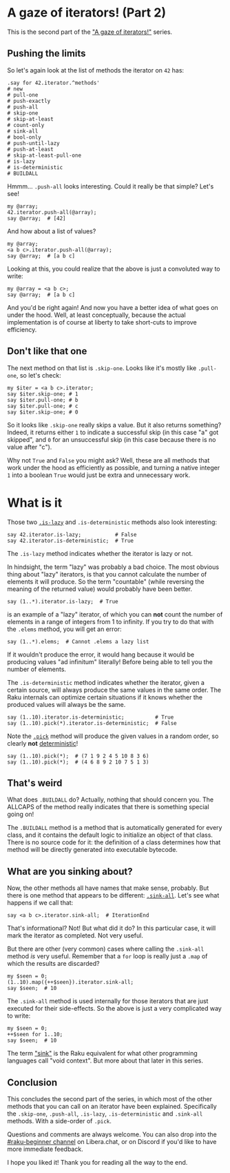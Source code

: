 # A gaze of iterators! (Part 2)

This is the second part of the ["A gaze of iterators!"](https://dev.to/lizmat/a-gaze-of-iterators-4pg5) series.

## Pushing the limits

So let's again look at the list of methods the iterator on `42` has:
```
.say for 42.iterator.^methods'
# new
# pull-one
# push-exactly
# push-all
# skip-one
# skip-at-least
# count-only
# sink-all
# bool-only
# push-until-lazy
# push-at-least
# skip-at-least-pull-one
# is-lazy
# is-deterministic
# BUILDALL
```
Hmmm... `.push-all` looks interesting.  Could it really be that simple?  Let's see!

```
my @array;
42.iterator.push-all(@array);
say @array;  # [42]
```
And how about a list of values?
```
my @array;
<a b c>.iterator.push-all(@array);
say @array;  # [a b c]
```
Looking at this, you could realize that the above is just a convoluted way to write:
```
my @array = <a b c>;
say @array;  # [a b c]
```
And you'd be right again!  And now you have a better idea of what goes on under the hood.  Well, at least conceptually, because the actual implementation is of course at liberty to take short-cuts to improve efficiency.

## Don't like that one

The next method on that list is `.skip-one`.  Looks like it's mostly like `.pull-one`, so let's check:
```
my $iter = <a b c>.iterator;
say $iter.skip-one; # 1
say $iter.pull-one; # b
say $iter.pull-one; # c
say $iter.skip-one; # 0
```
So it looks like `.skip-one` really skips a value.  But it also returns something?  Indeed, it returns either `1` to indicate a successful skip (in this case "a" got skipped", and `0` for an unsuccessful skip (in this case because there is no value after "c").

Why not `True` and `False` you might ask?  Well, these are all methods that work under the hood as efficiently as possible, and turning a native integer `1` into a boolean `True` would just be extra and unnecessary work.

# What is it

Those two [`.is-lazy`](https://docs.raku.org/type/Iterator#method_is-lazy) and `.is-deterministic` methods also look interesting:
```
say 42.iterator.is-lazy;           # False
say 42.iterator.is-deterministic;  # True
```
The `.is-lazy` method indicates whether the iterator is lazy or not.

In hindsight, the term "lazy" was probably a bad choice.  The most obvious thing about "lazy" iterators, is that you cannot calculate the number of elements it will produce.  So the term "countable" (while reversing the meaning of the returned value) would probably have been better.
```
say (1..*).iterator.is-lazy;  # True
```
is an example of a "lazy" iterator, of which you can **not** count the number of elements in a range of integers from 1 to infinity.  If you try to do that with the `.elems` method, you will get an error:
```
say (1..*).elems;  # Cannot .elems a lazy list
```
If it wouldn't produce the error, it would hang because it would be producing values "ad infinitum" literally!  Before being able to tell you the number of elements.

The `.is-deterministic` method indicates whether the iterator, given a certain source, will always produce the same values in the same order.  The Raku internals can optimize certain situations if it knows whether the produced values will always be the same.
```
say (1..10).iterator.is-deterministic;          # True
say (1..10).pick(*).iterator.is-deterministic;  # False
```
Note the [`.pick`](https://docs.raku.org/type/List#routine_pick) method will produce the given values in a random order, so clearly **not** [deterministic](https://en.wikipedia.org/wiki/Deterministic_algorithm)!
```
say (1..10).pick(*);  # (7 1 9 2 4 5 10 8 3 6)
say (1..10).pick(*);  # (4 6 8 9 2 10 7 5 1 3)
```

## That's weird

What does `.BUILDALL` do?  Actually, nothing that should concern you.  The ALLCAPS of the method really indicates that there is something special going on!

The `.BUILDALL` method is a method that is automatically generated for every class, and it contains the default logic to initialize an object of that class.  There is no source code for it: the definition of a class determines how that method will be directly generated into executable bytecode.

## What are you sinking about?

Now, the other methods all have names that make sense, probably.  But there is one method that appears to be different: [`.sink-all`](https://docs.raku.org/routine/sink-all).  Let's see what happens if we call that:
```
say <a b c>.iterator.sink-all;  # IterationEnd
```
That's informational?  Not!  But what did it do?  In this particular case, it will mark the iterator as completed.  Not very useful.

But there are other (very common) cases where calling the `.sink-all` method *is* very useful.  Remember that a `for` loop is really just a `.map` of which the results are discarded?
```
my $seen = 0;
(1..10).map({++$seen}).iterator.sink-all;
say $seen;  # 10
```
The `.sink-all` method is used internally for those iterators that are just executed for their side-effects.  So the above is just a very complicated way to write:
```
my $seen = 0;
++$seen for 1..10;
say $seen;  # 10
```
The term ["sink"](https://docs.raku.org/language/contexts#index-entry-sink_context) is the Raku equivalent for what other programming languages call "void context".  But more about that later in this series.

## Conclusion

This concludes the second part of the series, in which most of the other methods that you can call on an iterator have been explained.  Specifically the `.skip-one`, `.push-all`, `.is-lazy`, `.is-deterministic` and `.sink-all` methods.  With a side-order of `.pick`.

Questions and comments are always welcome.  You can also drop into the [#raku-beginner channel](https://web.libera.chat/?channel=#raku-beginner) on Libera.chat, or on Discord if you'd like to have more immediate feedback.

I hope you liked it!  Thank you for reading all the way to the end.
